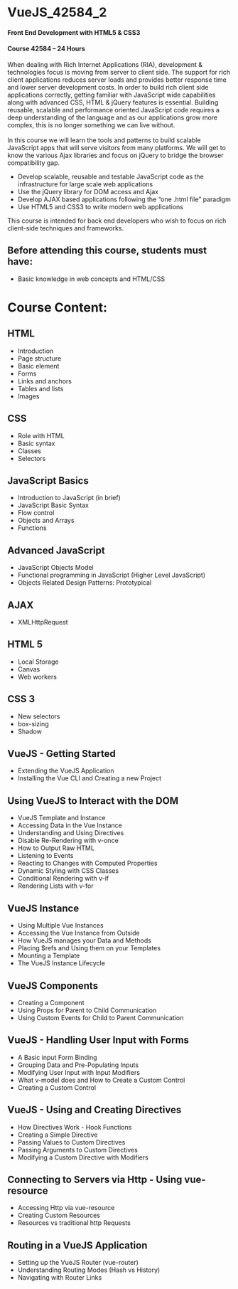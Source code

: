 # VueJS_42584_2



#### Front End Development with HTML5 & CSS3 
#### Course 42584 – 24 Hours

When dealing with Rich Internet Applications (RIA), development & technologies focus is moving from server to client side. The support for rich client applications reduces server loads and provides better response time and lower server development costs. In order to build rich client side applications correctly, getting familiar with JavaScript wide capabilities along with advanced CSS, HTML & jQuery features is essential. Building reusable, scalable and performance oriented JavaScript code requires a deep understanding of the language and as our applications grow more complex, this is no longer something we can live without.
<br>  
In this course we will learn the tools and patterns to build scalable JavaScript apps that will serve visitors from many platforms. We will get to know the various Ajax libraries and focus on jQuery to bridge the browser compatibility gap.

 

* Develop scalable, reusable and testable JavaScript code as the infrastructure for large scale web applications 
* Use the jQuery library for DOM access and Ajax  
* Develop AJAX based applications following the “one .html file” paradigm
* Use HTML5 and CSS3 to write modern web applications

 

This course is intended for back end developers who wish to focus on rich client-side techniques and frameworks.

 

## Before attending this course, students must have:
* Basic knowledge in web concepts and HTML/CSS
 
# Course Content:
## HTML 
* Introduction
* Page structure
* Basic element
* Forms
* Links and anchors
* Tables and lists
* Images
## CSS 
* Role with HTML
* Basic syntax
* Classes
* Selectors
## JavaScript Basics
* Introduction to JavaScript (in brief)
* JavaScript Basic Syntax
* Flow control
* Objects and Arrays
* Functions
## Advanced JavaScript
* JavaScript Objects Model  
* Functional programming in JavaScript (Higher Level JavaScript) 
* Objects Related Design Patterns:  Prototypical 
## AJAX
* XMLHttpRequest
## HTML 5
* Local Storage
* Canvas
* Web workers
## CSS 3
* New selectors
* box-sizing
* Shadow
## VueJS  - Getting Started
* Extending the VueJS Application
* Installing the Vue CLI and Creating a new Project
## Using VueJS to Interact with the DOM
*  VueJS Template and Instance
* Accessing Data in the Vue Instance
* Understanding and Using Directives
* Disable Re-Rendering with v-once
* How to Output Raw HTML
* Listening to Events
* Reacting to Changes with Computed Properties
* Dynamic Styling with CSS Classes
* Conditional Rendering with v-if
* Rendering Lists with v-for
## VueJS Instance
* Using Multiple Vue Instances
* Accessing the Vue Instance from Outside
* How VueJS manages your Data and Methods
* Placing $refs and Using them on your Templates
* Mounting a Template
* The VueJS Instance Lifecycle
## VueJS Components
* Creating a Component
* Using Props for Parent to Child Communication
* Using Custom Events for Child to Parent Communication
## VueJS - Handling User Input with Forms
* A Basic input Form Binding
* Grouping Data and Pre-Populating Inputs
* Modifying User Input with Input Modifiers
* What v-model does and How to Create a Custom Control
* Creating a Custom Control
## VueJS - Using and Creating Directives
* How Directives Work - Hook Functions
* Creating a Simple Directive
* Passing Values to Custom Directives
* Passing Arguments to Custom Directives
* Modifying a Custom Directive with Modifiers
## Connecting to Servers via Http - Using vue-resource
* Accessing Http via vue-resource
* Creating Custom Resources
* Resources vs traditional http Requests
## Routing in a VueJS Application
* Setting up the VueJS Router (vue-router)
* Understanding Routing Modes (Hash vs History)
* Navigating with Router Links



